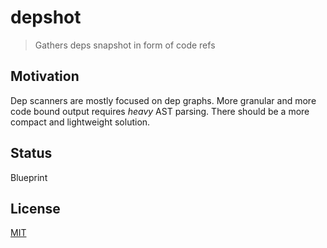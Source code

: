 # depshot
> Gathers deps snapshot in form of code refs

## Motivation
Dep scanners are mostly focused on dep graphs. More granular and more code bound output requires _heavy_ AST parsing. There should be a more compact and lightweight solution.

## Status
Blueprint

## License
[MIT](./LICENSE)
